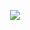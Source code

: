 <p align="center">
  <img src="https://github-readme-stats.vercel.app/api?username=capstxr&theme=dark&show_icons=true">
</p>
